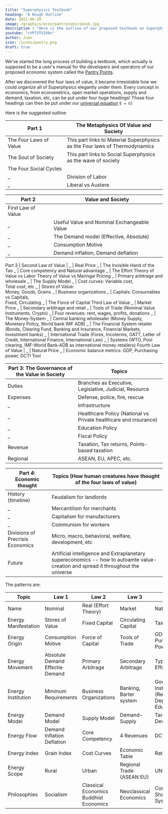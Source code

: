 ```yaml
---
title: "Superphysics Textbook"
heading: "A Rough Outline"
date: 2021-06-28
image: /graphics/econ/pantrynomicsbook.jpg
description : "Here is the outline of our proposed textbook on Superphysics. Unlike Economics which is messily organized under micro, macro, behavioral, welfare, econometrics, etc., Superphysics is organized under the Four Laws of Value"
youtube: "rVP73TV2X0s"
author: Juan
icon: /icons/pantry.png
draft: true
---
```



We've started the long process of building a textbook, which actually is supposed to be a user's manual for the developers and operators of our proposed economic system called the [Pantry Points](https://pantrypoints.com). 

<!-- <img src="https://sorasystem.sirv.com/books/taonomics.png" width="200px">
 -->


After we discovered the four laws of value, it became irresistable how we could organize all of Superphysics elegantly under them. Every concept in economics, from econometrics, open market operations, supply and demand, taxation, etc, can be put under four huge headings! Those four headings can then be put under our [universal equation](/social/economics/principles/eagle) `E = Gl` 

Here is the suggested outline:


Part 1 | The Metaphysics Of Value and Society
--- | ---
The Four Laws of Value | This part links to Material Superphysics <br> as the Four laws of Thermodynamics
The Soul of Society | This part links to Social Superphysics<br> as the wave of society
The Four Social Cycles | 
_ | Division of Labor
_  | Liberal vs Austere


Part 2 | Value and Society
--- | ---
First Law of Value | 
_ | Useful Value and Nominal Exchangeable Value
_ | The Demand model (Effective, Absolute) 
_ | Consumption Motive
_ | Demand inflation, Demand deflation 


Part 3 | 
Second Law of Value | 
_ | Real Price
_ | The Invisible Hand of the Tao
_ | Core competency and Natural advantage
_ | The Effort Theory of Value vs Labor Theory of Value vs Maringal Pricing
_ | Primary arbitrage and wholesale
_ | The Supply Model
_ | Cost curves: Variable cost,<br> Total cost, etc</td>
_ | Stores of Value:<br> Money, Goods, Grains</td>
_ | Business organizations
_ | Capitals: Consumables vs Capitals,<br> Fixed, Circulating</td>
_ | The Force of Capital
Third Law of Value
_ | Market Price
_ | Secondary arbitrage and retail
_ | Tools of Trade (Nominal Value Instruments, Crypto)
_ | Four revenues: rent, wages, profits, donations
_ | The Money-System
_ | Central banking wholesaler (Money Supply, Monetary Policy, World bank IMF ADB)
_ | The Financial System retailer (Bonds, Clearing Fund, Banking and Insurance, Financial Markets, Investment banks)
_ | International Trade (Forex, Incoterms, GATT, Letter of Credit, International Finance, International Law)
_ | Systems (WTO, Pool clearing, IMF-World Bank-ADB as international money retailers)
Fourth Law of Value | 
_ | Natural Price
_ | Economic balance metrics: GDP, Purchasing power, DCTI Tool



Part 3: The Governance of the Value in Society | Topics
--- | ---
Duties | Branches as Executive, Legislative, Judicial, Resource
Expenses | Defense, police, fire, rescue
_ | Infrastructure
_ | Healthcare Policy (National vs Private healthcare and insurance)
_ | Education Policy
_ | Fiscal Policy
Revenue | Taxation, Tax returns, Points-based taxation
Regional | ASEAN, EU, APEC, etc.


Part 4: Economic thought | Topics (How human creatures have thought of the four laws of value)
--- | ---
History (timeline) | Feudalism for landlords
_ | Mercantilism for merchants
_ | Capitalism for manufacturers
_ | Communism for workers
Divisions of Precrisis Economics | Micro, macro, behavioral, welfare, development, etc
Future | Artificial intelligence and Extraplanetary supereconomics -- how to autoamte value-creation and spread it throughout the universe 



The patterns are:

Topic | Law 1 | Law 2 | Law 3 | Law 4
--- | --- | --- | --- | --- 
Name | Nominal | Real (Effort Theory) | Market | Natural 
Energy Manifestation | Stores of Value | Fixed Capital | Circulating Capital | Taxes
Energy Origin | Consumption Motive | Force of Capital | Tools of Trade | GDP and Purchasing Power
Energy Movement | Absolute Demand Effectie Demand | Primary Arbitrage | Secondary Arbitrage | Types of Effort
Energy Institution | Minimum Requirements | Business Organizations | Banking, Barter system | Government Institutions (Resources Department, Education) 
Energy Model | Demand Model | Supply Model | Demand-Supply | Targetted Development
Energy Flow | Demand Inflation Deflation | Core Competency | 4 Revenues | DCTI
Energy Index | Grain Index | Cost Curves | Economic Table | Ratios GDP
Energy Scope | Rural | Urban | Regional Trade (ASEAN EU) | UN 
Philosophies | Socialism | Classical Economics Buddhist Economics | Neoclassical Economics | Communism Shariah Inca System 

